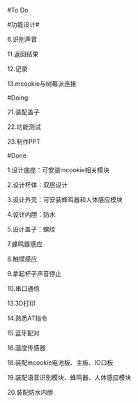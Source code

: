 #To Do

#功能设计#

6.识别声音

11.返回结果

12.记录

13.mcookie与树莓派连接

#Doing

21.装配盖子

22.功能测试

23.制作PPT

#Done

1.设计底座：可安装mcookie相关模块

2.设计杯体：双层设计

3.设计外壳：可安装蜂鸣器和人体感应模块

4.设计内胆：防水

5.设计盖子：螺纹

7.蜂鸣器感应

8.触摸感应

9.拿起杯子声音停止

10.串口通信

13.3D打印

14.熟悉AT指令

15.蓝牙配对

16.温度传感器

18.装配mcookie电池板、主板、IO口板

19.装配语音识别模块、蜂鸣器、人体感应模块

20.装配防水内胆
